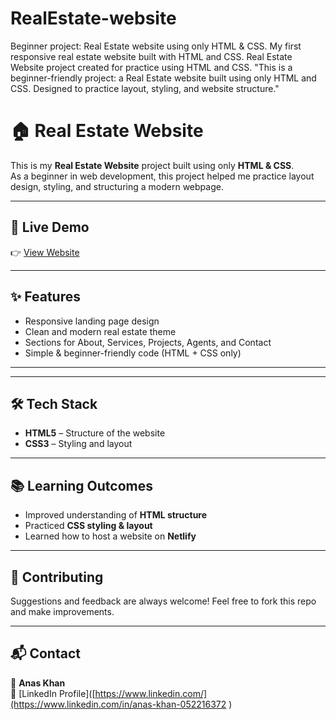 # RealEstate-website
Beginner project: Real Estate website using only HTML &amp; CSS.  My first responsive real estate website built with HTML and CSS.  Real Estate Website project created for practice using HTML and CSS.  "This is a beginner-friendly project: a Real Estate website built using only HTML and CSS. Designed to practice layout, styling, and website structure."

# 🏠 Real Estate Website

This is my **Real Estate Website** project built using only **HTML & CSS**.  
As a beginner in web development, this project helped me practice layout design, styling, and structuring a modern webpage.

---

## 🚀 Live Demo
👉 [View Website](https://realstate-by-anas-khan.netlify.app)

---

## ✨ Features
- Responsive landing page design  
- Clean and modern real estate theme  
- Sections for About, Services, Projects, Agents, and Contact  
- Simple & beginner-friendly code (HTML + CSS only)

---

---

## 🛠️ Tech Stack
- **HTML5** – Structure of the website  
- **CSS3** – Styling and layout  

---

## 📚 Learning Outcomes
- Improved understanding of **HTML structure**  
- Practiced **CSS styling & layout**  
- Learned how to host a website on **Netlify**  

---

## 🤝 Contributing
Suggestions and feedback are always welcome! Feel free to fork this repo and make improvements.  

---

## 📬 Contact
👤 **Anas Khan**  
🔗 [LinkedIn Profile]([https://www.linkedin.com/](https://www.linkedin.com/in/anas-khan-052216372 )
